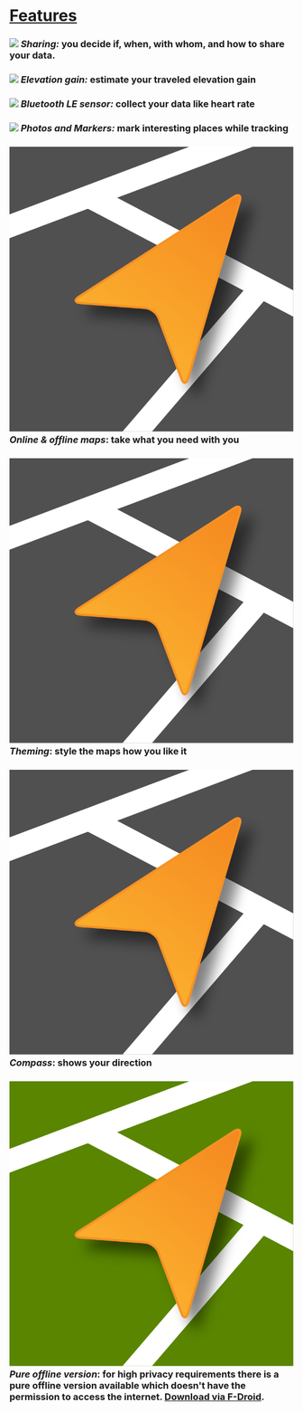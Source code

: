 # [Features](features)

### <img src="{{ site.logo-url }}" class="on-line-logo"> _Sharing:_ you decide if, when, with whom, and how to share your data.

### <img src="{{ site.logo-url }}" class="on-line-logo"> _Elevation gain:_ estimate your traveled elevation gain

### <img src="{{ site.logo-url }}" class="on-line-logo"> _Bluetooth LE sensor:_ collect your data like heart rate

### <img src="{{ site.logo-url }}" class="on-line-logo"> _Photos and Markers:_ mark interesting places while tracking

### <img src="/static/img/osmdashboard-logo.svg" class="on-line-logo"> _Online & offline maps_: take what you need with you

### <img src="/static/img/osmdashboard-logo.svg" class="on-line-logo"> _Theming_: style the maps how you like it

### <img src="/static/img/osmdashboard-logo.svg" class="on-line-logo"> _Compass_: shows your direction

### <img src="/static/img/osmdashboard-offline-logo.svg" class="on-line-logo"> _Pure offline version_: for high privacy requirements there is a pure offline version available which doesn't have the permission to access the internet. <a href="https://f-droid.org/en/packages/de.storchp.opentracks.osmplugin.offline/">Download via F-Droid</a>.
